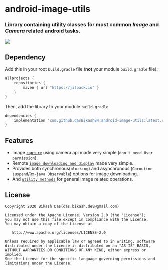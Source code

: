 # android-image-utils

<h3>Library containing utility classes for most common <i>Image</i> and <i>Camera</i> related android tasks.</h3>

[![](https://jitpack.io/v/dasBikash84/android-image-utils.svg)](https://jitpack.io/#dasBikash84/android-image-utils)

## Dependency

Add this in your root `build.gradle` file (**not** your module `build.gradle` file):

```gradle
allprojects {
	repositories {
        maven { url "https://jitpack.io" }
    }
}
```

Then, add the library to your module `build.gradle`
```gradle
dependencies {
    implementation 'com.github.dasBikash84:android-image-utils:latest.release.here'
}
```

## Features
- Image [`capture`](https://github.com/dasBikash84/android-image-utils/blob/master/android_image_utils/src/main/java/com/dasbikash/android_image_utils/CameraUtils.kt) using camera api made very simple (`don't need User permission`).
- Remote [`image downloading and display`](https://github.com/dasBikash84/android-image-utils/blob/master/android_image_utils/src/main/java/com/dasbikash/android_image_utils/ImageUtils.kt) made very simple.
- Provides both synchronous(`blocking`) and asynchronous (`Coroutine suspend`/`Rx-java Observable`) options for image downloading.
- And [`utility methods`](https://github.com/dasBikash84/android-image-utils/blob/master/android_image_utils/src/main/java/com/dasbikash/android_image_utils/Extensions.kt) for general image related operations.

License
--------

    Copyright 2020 Bikash Das(das.bikash.dev@gmail.com)

    Licensed under the Apache License, Version 2.0 (the "License");
    you may not use this file except in compliance with the License.
    You may obtain a copy of the License at

       http://www.apache.org/licenses/LICENSE-2.0

    Unless required by applicable law or agreed to in writing, software
    distributed under the License is distributed on an "AS IS" BASIS,
    WITHOUT WARRANTIES OR CONDITIONS OF ANY KIND, either express or implied.
    See the License for the specific language governing permissions and
    limitations under the License.
